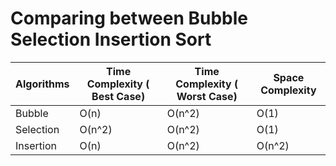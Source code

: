 # Comparing between Bubble Selection Insertion Sort

| Algorithms | Time Complexity ( Best Case) | Time Complexity ( Worst Case) | Space Complexity |
| --- | --- | --- | --- |
| Bubble | O(n) | O(n^2) | O(1) |
| Selection | O(n^2) | O(n^2) | O(1) |
| Insertion | O(n) | O(n^2) | O(n^2) |